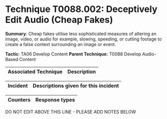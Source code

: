 # Technique T0088.002: Deceptively Edit Audio (Cheap Fakes)

**Summary**: Cheap fakes utilise less sophisticated measures of altering an image, video, or audio for example, slowing, speeding, or cutting footage to create a false context surrounding an image or event.

**Tactic**: TA06 Develop Content **Parent Technique:** T0088 Develop Audio-Based Content


| Associated Technique | Description |
| --------- | ------------------------- |



| Incident | Descriptions given for this incident |
| -------- | -------------------- |



| Counters | Response types |
| -------- | -------------- |


DO NOT EDIT ABOVE THIS LINE - PLEASE ADD NOTES BELOW